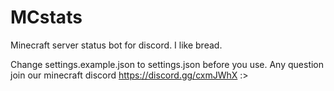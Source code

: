 # MCstats
Minecraft server status bot for discord.
I like bread.

Change settings.example.json to settings.json before you use. Any question join our minecraft discord https://discord.gg/cxmJWhX :>
